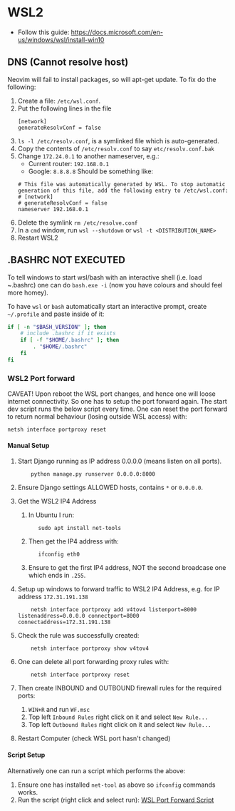 # WSL2

- Follow this guide: <https://docs.microsoft.com/en-us/windows/wsl/install-win10>

## DNS (Cannot resolve host)

Neovim will fail to install packages, so will apt-get update. To fix do the following:

1. Create a file: `/etc/wsl.conf`.
2. Put the following lines in the file
    ```
    [network]
    generateResolvConf = false
    ```
3. `ls -l /etc/resolv.conf`, is a symlinked file which is auto-generated.
4. Copy the contents of `/etc/resolv.conf` to say `etc/resolv.conf.bak`
5. Change `172.24.0.1` to another nameserver, e.g.:
   - Current router: `192.168.0.1`
   - Google: `8.8.8.8`
   Should be something like:
    ```
    # This file was automatically generated by WSL. To stop automatic generation of this file, add the following entry to /etc/wsl.conf:
    # [network]
    # generateResolvConf = false
    nameserver 192.168.0.1
    ```
6. Delete the symlink `rm /etc/resolve.conf`
7. In a `cmd` window, run `wsl --shutdown` or `wsl -t <DISTRIBUTION_NAME>`
8. Restart WSL2


## .BASHRC NOT EXECUTED

To tell windows to start wsl/bash with an interactive shell (i.e. load ~.bashrc)
one can do `bash.exe -i` (now you have colours and should feel more homey).

To have `wsl` or `bash` automatically start an  interactive prompt, create
`~/.profile` and paste inside of it:
```bash
if [ -n "$BASH_VERSION" ]; then
    # include .bashrc if it exists
    if [ -f "$HOME/.bashrc" ]; then
        . "$HOME/.bashrc"
    fi
fi
```

### WSL2 Port forward

CAVEAT! Upon reboot the WSL port changes, and hence one will loose internet
connectivity. So one has to setup the port forward again. The start dev script
runs the below script every time. One can reset the port forward to return
normal behaviour (losing outside WSL access) with:
```
netsh interface portproxy reset
```

#### Manual Setup

1. Start Django running as IP address 0.0.0.0 (means listen on all ports).
    ```
        python manage.py runserver 0.0.0.0:8000
    ```
2. Ensure Django settings ALLOWED hosts, contains `*` or `0.0.0.0`.
3. Get the WSL2 IP4 Address
    1. In Ubuntu I run:
       ```
          sudo apt install net-tools
       ```
    2. Then get the IP4 address with:
       ```
          ifconfig eth0
       ```
    3. Ensure to get the first IP4 address, NOT the second broadcase one
        which ends in `.255`.
4. Setup up windows to forward traffic to WSL2 IP4 Address, e.g. for IP address `172.31.191.138`
    ```
        netsh interface portproxy add v4tov4 listenport=8000 listenaddress=0.0.0.0 connectport=8000 connectaddress=172.31.191.138
    ```
5. Check the rule was successfully created:
    ```
        netsh interface portproxy show v4tov4
    ```
6. One can delete all port forwarding proxy rules with:
    ```
        netsh interface portproxy reset
    ```
7. Then create INBOUND and OUTBOUND firewall rules for the required ports:
    1. `WIN+R` and run `WF.msc`
    2. Top left `Inbound Rules` right click on it and select `New Rule...`
    2. Top left `Outbound Rules` right click on it and select `New Rule...`

8. Restart Computer (check WSL port hasn't changed)

#### Script Setup

Alternatively one can run a script which performs the above:
1. Ensure one has installed `net-tool` as above so `ifconfig` commands works.
2. Run the script (right click and select run): [WSL Port Forward Script](WSL2_Port_Forward.ps1)
